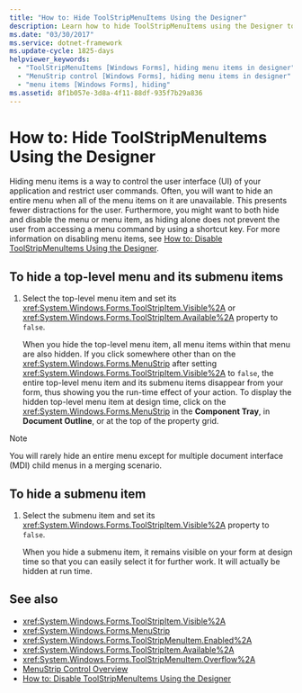 ```yaml
---
title: "How to: Hide ToolStripMenuItems Using the Designer"
description: Learn how to hide ToolStripMenuItems using the Designer tool to control the user interface of your application and to restrict user commands.
ms.date: "03/30/2017"
ms.service: dotnet-framework
ms.update-cycle: 1825-days
helpviewer_keywords:
  - "ToolStripMenuItems [Windows Forms], hiding menu items in designer"
  - "MenuStrip control [Windows Forms], hiding menu items in designer"
  - "menu items [Windows Forms], hiding"
ms.assetid: 8f1b057e-3d8a-4f11-88df-935f7b29a836
---
```

# How to: Hide ToolStripMenuItems Using the Designer

Hiding menu items is a way to control the user interface (UI) of your application and restrict user commands. Often, you will want to hide an entire menu when all of the menu items on it are unavailable. This presents fewer distractions for the user. Furthermore, you might want to both hide and disable the menu or menu item, as hiding alone does not prevent the user from accessing a menu command by using a shortcut key. For more information on disabling menu items, see [How to: Disable ToolStripMenuItems Using the Designer](how-to-disable-toolstripmenuitems-using-the-designer.md).

## To hide a top-level menu and its submenu items

1. Select the top-level menu item and set its <xref:System.Windows.Forms.ToolStripItem.Visible%2A> or <xref:System.Windows.Forms.ToolStripItem.Available%2A> property to `false`.

     When you hide the top-level menu item, all menu items within that menu are also hidden. If you click somewhere other than on the <xref:System.Windows.Forms.MenuStrip> after setting <xref:System.Windows.Forms.ToolStripItem.Visible%2A> to `false`, the entire top-level menu item and its submenu items disappear from your form, thus showing you the run-time effect of your action. To display the hidden top-level menu item at design time, click on the <xref:System.Windows.Forms.MenuStrip> in the **Component Tray**, in **Document Outline**, or at the top of the property grid.

> [!NOTE]
> You will rarely hide an entire menu except for multiple document interface (MDI) child menus in a merging scenario.

## To hide a submenu item

1. Select the submenu item and set its <xref:System.Windows.Forms.ToolStripItem.Visible%2A> property to `false`.

     When you hide a submenu item, it remains visible on your form at design time so that you can easily select it for further work. It will actually be hidden at run time.

## See also

- <xref:System.Windows.Forms.ToolStripItem.Visible%2A>
- <xref:System.Windows.Forms.MenuStrip>
- <xref:System.Windows.Forms.ToolStripMenuItem.Enabled%2A>
- <xref:System.Windows.Forms.ToolStripItem.Available%2A>
- <xref:System.Windows.Forms.ToolStripMenuItem.Overflow%2A>
- [MenuStrip Control Overview](menustrip-control-overview-windows-forms.md)
- [How to: Disable ToolStripMenuItems Using the Designer](how-to-disable-toolstripmenuitems-using-the-designer.md)
